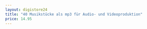 ```yaml
---
layout: digistore24
title: "40 Musikstücke als mp3 für Audio- und Videoproduktion"
price: 14.95
---
```

